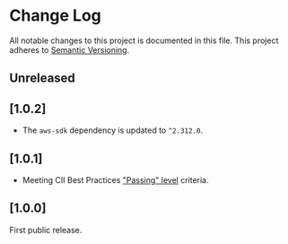 # Change Log

All notable changes to this project is documented in this file.
This project adheres to [Semantic Versioning](http://semver.org/).

## Unreleased

## [1.0.2]

- The `aws-sdk` dependency is updated to `^2.312.0`.

## [1.0.1]

- Meeting CII Best Practices ["Passing" level](https://github.com/coreinfrastructure/best-practices-badge/blob/master/doc/criteria.md) criteria.

## [1.0.0]

First public release.
